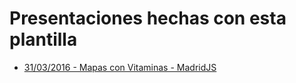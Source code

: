 # Presentaciones hechas con esta plantilla

* [31/03/2016 - Mapas con Vitaminas - MadridJS](https://esri-es.github.com/demos/mapjournal?appid=ddf48b0d9d2543f9bea156af2050d6c6)